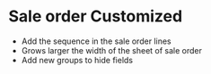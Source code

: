 Sale order Customized
=====================

* Add the sequence in the sale order lines
* Grows larger the width of the sheet of sale order
* Add new groups to hide fields